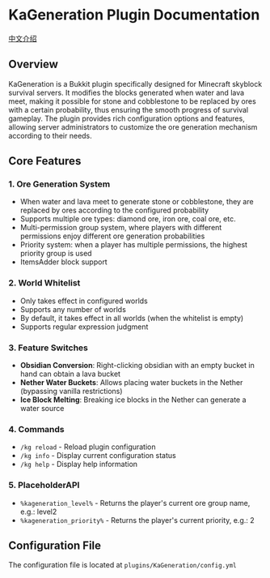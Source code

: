 ﻿# KaGeneration Plugin Documentation

[中文介绍](https://github.com/Katacr/KaGeneration/blob/main/README_CN.md)
## Overview

KaGeneration is a Bukkit plugin specifically designed for Minecraft skyblock survival servers. It modifies the blocks generated when water and lava meet, making it possible for stone and cobblestone to be replaced by ores with a certain probability, thus ensuring the smooth progress of survival gameplay. The plugin provides rich configuration options and features, allowing server administrators to customize the ore generation mechanism according to their needs.

## Core Features

### 1. Ore Generation System
- When water and lava meet to generate stone or cobblestone, they are replaced by ores according to the configured probability
- Supports multiple ore types: diamond ore, iron ore, coal ore, etc.
- Multi-permission group system, where players with different permissions enjoy different ore generation probabilities
- Priority system: when a player has multiple permissions, the highest priority group is used
- ItemsAdder block support

### 2. World Whitelist
- Only takes effect in configured worlds
- Supports any number of worlds
- By default, it takes effect in all worlds (when the whitelist is empty)
- Supports regular expression judgment

### 3. Feature Switches
- **Obsidian Conversion**: Right-clicking obsidian with an empty bucket in hand can obtain a lava bucket
- **Nether Water Buckets**: Allows placing water buckets in the Nether (bypassing vanilla restrictions)
- **Ice Block Melting**: Breaking ice blocks in the Nether can generate a water source

### 4. Commands
- `/kg reload` - Reload plugin configuration
- `/kg info` - Display current configuration status
- `/kg help` - Display help information

### 5. PlaceholderAPI
- `%kageneration_level%` - Returns the player's current ore group name, e.g.: level2
- `%kageneration_priority%` - Returns the player's current priority, e.g.: 2

## Configuration File

The configuration file is located at `plugins/KaGeneration/config.yml`